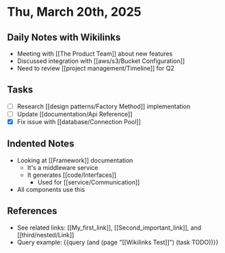 # Thu, March 20th, 2025

## Daily Notes with Wikilinks

- Meeting with [[The Product Team]] about new features
- Discussed integration with [[aws/s3/Bucket Configuration]] 
- Need to review [[project management/Timeline]] for Q2

## Tasks
- [ ] Research [[design patterns/Factory Method]] implementation
- [ ] Update [[documentation/Api Reference]]
- [x] Fix issue with [[database/Connection Pool]]

## Indented Notes
- Looking at [[Framework]] documentation
	- It's a middleware service
	- It generates [[code/Interfaces]]
		- Used for [[service/Communication]]
- All components use this

## References
- See related links: [[My_first_link]], [[Second_important_link]], and [[third/nested/Link]]
- Query example: {{query (and (page "[[Wikilinks Test]]") (task TODO))}} 